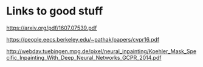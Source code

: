 # Links to good stuff

https://arxiv.org/pdf/1607.07539.pdf

https://people.eecs.berkeley.edu/~pathak/papers/cvpr16.pdf

http://webdav.tuebingen.mpg.de/pixel/neural_inpainting/Koehler_Mask_Specific_Inpainting_With_Deep_Neural_Networks_GCPR_2014.pdf

